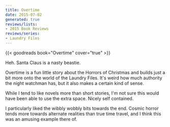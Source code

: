 ```yaml
---
title: Overtime
date: 2015-07-02
generated: true
reviews/lists:
- 2015 Book Reviews
reviews/series:
- Laundry Files
---
```

{{< goodreads book="Overtime" cover="true" >}}

Heh. Santa Claus is a nasty beastie.  

Overtime is a fun little story about the Horrors of Christmas and builds just a bit more onto the world of the Laundry Files. It's weird how much authority the night watchman has, but it also makes a certain kind of sense.  

<!--more-->

While I tend to like novels more than short stories, I'm not sure this would have been able to use the extra space. Nicely self contained.  

I particularly liked the wibbly wobbly bits towards the end. Cosmic horror tends more towards alternate realities than true time travel, and I think this was an amusing example there of.



